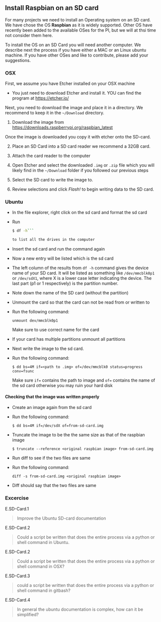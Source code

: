 ## Install Raspbian on an SD card

For many projects we need to install an Operating system on an SD
card. We have chose the OS **Raspbian** as it is widely
supported. Other OS have recently been added to the available OSes for
the PI, but we will at thsi time not consider them here.

To install the OS on an SD Card you will need another computer. We
describe next the process if you have either a MAC or an Linux ubuntu
machine. If you have other OSes and like to contribute, please add
your suggestions.

### OSX

First, we assume you have Etcher installed on your OSX machine

* You just need to download Etcher and install it. YOU can find the program at
  <https://etcher.io/>


Next, you need to download the image and place it in a directory. We
recommend to keep it in the `~/Download` directory.

1. Download the image from <https://downloads.raspberrypi.org/raspbian_latest>

Once the image is downloaded you copy it with etcher onto the SD-card.

2. Place an SD Card into a SD card reader we recommend a 32GB card.

3. Attach the card reader to the computer

4. Open Etcher and select the downloaded `.img` or `.zip`
   file which you will likely find in the `~/Download` folder if you
   followed our previous steps

5. Select the SD card to write the image to.

6. Review selections and click *Flash!* to begin writing data to the SD
  card.

### Ubuntu

* In the file explorer, right click on the sd card and format the sd card
* Run

  ```bash
  $ df -h```

  to list all the drives in the computer
* Insert the sd card and run the command again
* Now a new entry will be listed which is the sd card
* The left column of the results from `df -h` command gives the device name of your SD card.
  It will be listed as something like `/dev/mmcblk0p1` or `/dev/sdX1`,
  where X is a lower case letter indicating the device.
  The last part (p1 or 1 respectively) is the partition number.
* Note down the name of the SD card (without the partition)
* Unmount the card so that the card can not be read from or written to
* Run the following command: 

  ```unmount dev/mmcblk0p1``` 

  Make sure to use correct name for the card
* If your card has multiple partitions unmount all partitions
* Next write the image to the sd card.
* Run the following command:

  ```$ dd bs=4M if=<path to .img> of=/dev/mmcblk0 status=progress conv=fsunc```
  
  Make sure `if=` contains the path to image and `of=` contains the name 
  of the sd card otherwise you may ruin your hard disk

#### Checking that the image was written properly

* Create an image again from the sd card
* Run the following command:

  ```$ dd bs=4M if=/dev/sdX of=from-sd-card.img```
  
* Truncate the image to be the the same size as that of the raspbian image

  ```$ truncate --reference <original raspbian image> from-sd-card.img```
  
* Run diff to see if the two files are same
* Run the following command:

  ```diff -s from-sd-card.img <original raspbian image>```
  
* Diff should say that the two files are same

### Excercise

E.SD-Card.1

> Improve the Ubuntu SD-card documentation

E.SD-Card.2

> Could a script be written that does the entire process via a python
> or shell command in Ubuntu.

E.SD-Card.2

> Could a script be written that does the entire process via a python
> or shell command in OSX?

E.SD-Card.3

> could a script be written that does the entire process via a python
> or shell command in gitbash?

E.SD-Card.4

> In general the ubuntu documentation is complex, how can it be
> simplified?

